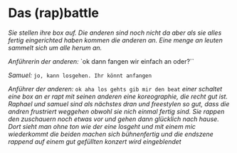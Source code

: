 Das (rap)battle
=============



*Sie stellen ihre box auf. Die anderen sind noch nicht da aber als sie alles fertig eingerichted haben kommen die anderen an. Eine menge an leuten sammelt sich um alle herum an.*

*Anführerin der anderen:* `ok dann fangen wir einfach an oder?``

*Samuel:* `jo, kann losgehen. Ihr könnt anfangen`

*Anführer der anderen:* `ok aha los gehts gib mir den beat` *einer schaltet eine box an er rapt mit seinen anderen eine koreographie, die recht gut ist. Raphael und samuel sind als nächstes dran und freestylen so gut, dass die andren frustriert weggehen obwohl sie nich einmal fertig sind. Sie rappen den zuschauern noch etwas vor und gehen dann glücklich nach hause. Dort sieht man ohne ton wie der eine losgeht und mit einem mic wiederkommt die beiden machen sich bühnenfertig und die endszene rappend auf einem gut gefüllten konzert wird eingeblendet*
